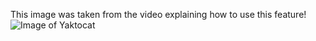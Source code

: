This image was taken from the video explaining how to use this feature!
![Image of Yaktocat](https://octodex.github.com/images/yaktocat.png)
